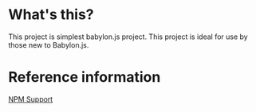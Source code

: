 # What's this?

This project is simplest babylon.js project. This project is ideal for use by those new to Babylon.js.

# Reference information

[NPM Support](https://doc.babylonjs.com/divingDeeper/developWithBjs/npmSupport#typescript-support)
